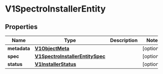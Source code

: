 # V1SpectroInstallerEntity

## Properties
Name | Type | Description | Notes
------------ | ------------- | ------------- | -------------
**metadata** | [**V1ObjectMeta**](V1ObjectMeta.md) |  |  [optional]
**spec** | [**V1SpectroInstallerEntitySpec**](V1SpectroInstallerEntitySpec.md) |  |  [optional]
**status** | [**V1InstallerStatus**](V1InstallerStatus.md) |  |  [optional]
